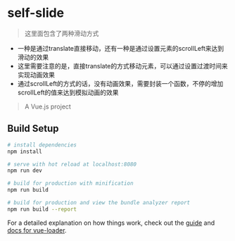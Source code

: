 # self-slide

> 这里面包含了两种滑动方式
- 一种是通过translate直接移动，还有一种是通过设置元素的scrollLeft来达到滑动的效果
- 这里需要注意的是，直接translate的方式移动元素，可以通过设置过渡时间来实现动画效果
- 通过scrollLeft的方式的话，没有动画效果，需要封装一个函数，不停的增加scrollLeft的值来达到模拟动画的效果

> A Vue.js project

## Build Setup

``` bash
# install dependencies
npm install

# serve with hot reload at localhost:8080
npm run dev

# build for production with minification
npm run build

# build for production and view the bundle analyzer report
npm run build --report
```

For a detailed explanation on how things work, check out the [guide](http://vuejs-templates.github.io/webpack/) and [docs for vue-loader](http://vuejs.github.io/vue-loader).
